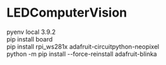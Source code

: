 # LEDComputerVision<br>

pyenv local 3.9.2<br>
pip install board<br>
pip install rpi_ws281x adafruit-circuitpython-neopixel<br>
python -m pip install --force-reinstall adafruit-blinka<br>
